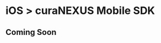 # iOS > curaNEXUS Mobile SDK

## Coming Soon
<!-- 
# StrapConnect

curaNEXUS provides a universal cocoa touch framework for iOS applications to integrate the curaNEXUS product offering into an existing mobile application.

## Demo App

We have a demo app avaialble for testing.  You can download it from: [https://s3.amazonaws.com/strap-libs/HealthMartDemo.zip](https://s3.amazonaws.com/strap-libs/HealthMartDemo.zip)

## Setup

1. Include in your app the HealthKit and the SafariServices frameworks (the last one should be linked as "Optional" to support iOS8 devices).
1. Download the framework bundle [https://s3.amazonaws.com/strap-libs/StrapConnect.zip](https://s3.amazonaws.com/strap-libs/StrapConnect.zip)
1. Unzip into your desired location, possibly within your application source.
1. Add to your build target.
  1. Select your build target
  1. Select "Build Phases"
  1. Expand "Link Binary With Libraries"
  1. Click "+" -> "Add Other"
  1. Navigate to and select "StrapConnect.framework"
  1. When finished, your build phases should be similar to the below
  ![](https://cldup.com/uGPeb5_9CT.png)

## Getting Started

If building against iOS9 SDK, using XCode 7, add these lines to your Info.plist file, to allow proper network handling

```xml
<key>NSAppTransportSecurity</key>
<dict>
  <key>NSAllowsArbitraryLoads</key>
<true/>
</dict>
```

To properly handle third party services like FitBit, your app needs to handle the custom URL scheme strapconnect-<yourWriteToken>; To do so, add these lines to your Info.plist file (assuming your write token is 12341234123412345):


```xml
<key>CFBundleURLTypes</key>
  <array>
  <dict>
    <key>CFBundleTypeRole</key>
    <string>Editor</string>
    <key>CFBundleURLSchemes</key>
    <array>
      <string>strapconnect-12341234123412345</string>
    </array>
  </dict>
</array>
```

Include the StrapConnect header file

```objective-c
#import <StrapConnect/StrapConnect.h>
```

(Optional) Implement the `ConnectDelegate` protocol

```objective-c

@interface AppDelegate : UIResponder <UIApplicationDelegate,ConnectDelegate>

@property (strong, nonatomic) Connect *connect;

@end
```

Implement the openURL:sourceApplication:annotation: method to let StrapConnect handle the redirects when connecting to third party services like FitBit.

```objective-c
- (BOOL)application:(UIApplication *)application openURL:(NSURL *)url sourceApplication:(NSString *)sourceApplication annotation:(id)annotation {
if ([[url scheme] rangeOfString:@"strapconnect"].location != NSNotFound) {
[self.connect openURL:url];
}
return YES;
}
```

Initialize a `Connect` instance.  Here we assume the calling class is a `ConnectDelegate`.
Permission is an array of health types to handle;
To properly manage overview and auth screen, is required that the controller object passed to the setController method is an instance of a UINavigationController.

```objective-c

// Initialize connect
self.connect = [[Connect alloc] initWithWriteToken:@"yourWriteToken" readToken:@"yourReadToken" guid:@"userGUID" permissions:@[HMPermissionTypeActivity, HMPermissionTypeBody, HMPermissionTypeFood, HMPermissionTypeSleep]];

// Whether to show confirmation dialog before loading platform list
[self.connect setShowDialog:YES];

// Root navigation controller to push service list controller onto
[self.connect setController:self.navigationController];

// Provide delegate to be notified of connected status
[self.connect setDelegate:self];

// Check if the user is already connected
if ([self.connect isUserConnected]) {
    ...
}
    
// Implement required delegate methods
- (void) onConnected {
    ...
}

- (void) onProfileUpdated {
    ...
}

- (void) onDisconnected {
    ...
}


```

Launch AuthController to display platform list / allow user to connect a fitness device; Some third party services, like FitBit, require their auth page to be opened in the external safari browser; In this case, the app will fire two delegate methods, onConnected when the user grants authorization to the service, and onProfileUpdated when the user has also filled the additional informations on the strap website.

The typical workflow is then to only update the app internal status within the onConnected method, leaving the auth screen open to show the additional profile page, and to close this screen only when the last onProfileUpdated call is received.

```objective-c
[self.connect launchAuthController];
```

Launch the Overview WebPage (to quickly show user data without writing custom implementation).

```objective-c
- (IBAction)showOverview:(id)sender {
UIViewController *c = [self.connect overviewViewController];
UINavigationController *nc = [[UINavigationController alloc] initWithRootViewController:c];
UIBarButtonItem *cancel = [[UIBarButtonItem alloc] initWithBarButtonSystemItem:UIBarButtonSystemItemCancel target:self action:@selector(closeOverview:)];
c.navigationItem.leftBarButtonItem = cancel;

[self presentViewController:nc animated:YES completion:nil];
}

- (IBAction)closeOverview:(id)sender {
[self dismissViewControllerAnimated:YES completion:nil];
}
```

## Fetch User Data

Fetch the current user's latest aggregate fitness data by interval.

```objective-c

// Fetch data
[_connect getDailyInfoWithCallback:^(NSDictionary *data, NSError *err) {
    // Using a block here as callback
}];
```

```objective-c

// Fetch data
[_connect getWeeklyInfoWithCallback:^(NSDictionary *data, NSError *err) {
    // Using a block here as callback
}];
```

```objective-c

// Fetch data
[_connect getMonthlyInfoWithCallback:^(NSDictionary *data, NSError *err) {
    // Using a block here as callback
}];
```

Fetch activity for single day.

```objective-c
[_connect getActivityOnDate:@"2015-03-03" withCallback:^(NSArray *data, NSError *err) {
    // Do something with data
}];
```

Fetch activity for multiple days.

```objective-c
[_connect getActivityFromDate:@"2015-03-03" toDate:@"2015-03-08" withCallback:^(NSArray *data, NSError *err) {
    // Do something with data
}];
```

Should a user elect to disconnect a fitness device, perform the following.

```objective-c
[self.connect disconnect];
```

## Write User Data

Write sleep values
```objective-c
[self.connect writeSleepValueFromDate:self.sleepStartDate toDate:self.sleepEndDate withCallback:^(BOOL success, NSError *err) {
    }];
```

Write food values
```objective-c

NSArray *array = @[@{@"name": @"my favourite plate"},
@{@"type": HKQuantityTypeIdentifierDietaryEnergyConsumed, @"value": @"120", @"unit": @"cal"},
@{@"type": HKQuantityTypeIdentifierDietaryFatTotal, @"value": @"10", @"unit": @"g"},
@{@"type": HKQuantityTypeIdentifierDietaryProtein, @"value": @"50", @"unit": @"g"},
@{@"type": HKQuantityTypeIdentifierDietaryFiber, @"value": @"20", @"unit": @"g"},
@{@"type": HKQuantityTypeIdentifierDietarySodium, @"value": @"3", @"unit": @"g"}
];

[self.connect writeFoodCorrelationValue:array fromDate:self.foodDate toDate:self.foodDate withCallback:^(BOOL success, NSError *err) {
    }];
```

Write body values
```objective-c
NSArray *array = @[
@{@"type": HKQuantityTypeIdentifierBodyMassIndex, @"value": @"40", @"unit": @"count"},
@{@"type": HKQuantityTypeIdentifierBodyFatPercentage, @"value": @"25.0", @"unit": @"%"},
@{@"type": HKQuantityTypeIdentifierBodyMass, @"value": @"60", @"unit": @"lb"}
];

[self.connect writeBodyValues:array fromDate:[NSDate date] toDate:[NSDate date] withCallback:^(BOOL success, NSError *err) {
    }];

```

Write detailed food info
```objective-c
- (void)sendFoodInfo:(NSDictionary *)product withCallback:(void (^)(BOOL success)) cb;
```

Write workout values
```objective-c
- (void)sendWorkoutInfo:(NSDictionary *)workout withCallback:(void (^)(BOOL success)) cb;
```

# Search for a specific food

Autocomplete results while typing
```objective-c
- (void)foodSearchAutoComplete:(NSString *)term withCallback:(void (^)(BOOL success, NSString *term, NSArray *results))cb;
```

Search for a specific term
```objective-c
- (void)foodSearch:(NSString *)term withCallback:(void (^)(BOOL success, NSString *term, NSArray *results)) cb;
```

Get complete food details
```objective-c
- (void)foodInfo:(NSString *)itemId withCallback:(void (^)(BOOL success, NSString *itemId, NSDictionary *results)) cb;
``` -->
